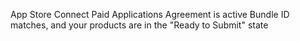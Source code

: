 App Store Connect Paid Applications Agreement is active
Bundle ID matches, 
and your products are in the "Ready to Submit" state